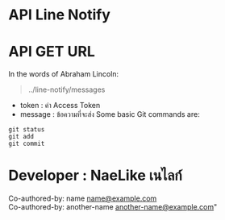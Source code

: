 # API Line Notify


# API GET URL

In the words of Abraham Lincoln:

> ../line-notify/messages
- token : ค่า Access Token
- message : ข้อความที่จะส่ง
Some basic Git commands are:
```
git status
git add
git commit
```


# Developer : NaeLike เนไลก์

Co-authored-by: name <name@example.com>
<br>
Co-authored-by: another-name <another-name@example.com>"

